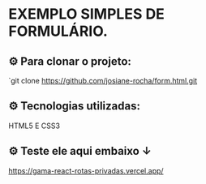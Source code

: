 # EXEMPLO SIMPLES DE FORMULÁRIO.

## ⚙ Para clonar o projeto:
`git clone https://github.com/josiane-rocha/form.html.git

## ⚙ Tecnologias utilizadas:
HTML5 E CSS3


## ⚙ Teste ele aqui embaixo &#8595;

https://gama-react-rotas-privadas.vercel.app/
